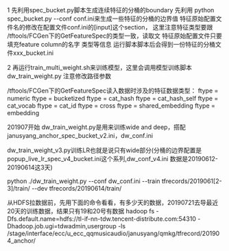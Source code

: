 


1 先利用spec_bucket.py脚本生成连续特征的分桶的boundary
先利用 python spec_bucket.py --conf conf.ini来生成一些特征的分桶的边界值
特征原始配置文件名的修改在配置文件conf.ini的[input]这个section， 这里注意特征类型要跟 /tftools/FCGen下的GetFeatureSpec的类型一致，读取文
特征原始配置文件只要填充feature column的名字 类型等信息
 运行脚本脚本后会得到一份特征的分桶文件xxx_bucket.ini

 2 再运行train_multi_weight.sh来训练模型，这里会调用模型训练脚本dw_train_weight.py 注意修改路径参数

/tftools/FCGen下的GetFeatureSpec读入数据时涉及的特征数据类型：
ftype = numeric
ftype = bucketized
ftype = cat_hash
ftype = cat_hash_self
ftype = cat_vocab
ftype = cat_id
ftype = cross
ftype = shared_embedding
ftype = embedding

201907开始 dw_train_weight.py是用来训练wide and deep，搭配 janusyang_anchor_spec_bucket_v2.ini，dw_conf.ini

dw_train_weight_v3.py训练LR也就是说只有wide部分(分桶的边界配置是popup_live_lr_spec_v4_bucket.ini这个系列,dw_conf_v4.ini 数据是20190612-20190614这3天)

python ./dw_train_weight.py --conf dw_conf.ini --train tfrecords/2019061[2-3]/train/ --dev tfrecords/20190614/train/

从HDFS拉数据前，先用下面的命令看看，有多少天的数据，20190721去导最近20天的训练数据，结果只有19和20号有数据
hadoop fs -Dfs.default.name=hdfs://tl-if-nn-tdw.tencent-distribute.com:54310 -Dhadoop.job.ugi=tdwadmin,usergroup -ls  /stage/interface/ecc/u_ecc_qqmusicaudio/janusyang/qmkg/tfrecord/201904_anchor/
